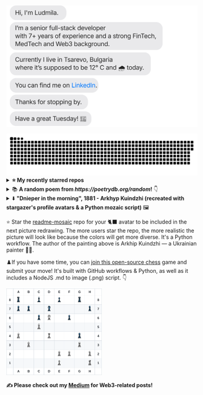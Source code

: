 [![](https://raw.githubusercontent.com/milaabl/milaabl/main/chat.svg)](https://www.linkedin.com/in/ludmila-a-dev/)

<!-- https://github.com/milaabl/milaabl/assets/86361434/c35b0e6f-acf0-435e-920d-b90faa4788ad -->

<img alt="Snake eating my contributions for breakfast🧉" src="https://raw.githubusercontent.com/milaabl/milaabl-readme/preview/github-contribution-grid-snake.svg" />

<details>
<summary>
  <strong>⭐ My recently starred repos </strong>
</summary>
  
<!-- Starred repos start -->
| Name | Url | Stars | Description |
| --- | --- |  --- |  --- |
| arianXdev/hardhat-jest|https://github.com/arianXdev/hardhat-jest|10|A Hardhat plugin that allows you to use Jest easily!|
| przemek890/Gender_prediction|https://github.com/przemek890/Gender_prediction|3|An application that utilizes camera input to predict a person's gender using a convolutional layer in PyTorch.|
| vontanne/Armenian-JavaScript-Community|https://github.com/vontanne/Armenian-JavaScript-Community|5|Welcome to the Armenian JavaScript Community Repository!|
| pieralukasz/pixel-recruitment-task|https://github.com/pieralukasz/pixel-recruitment-task|1|Zadanie rekrutacyjne Pixel Technology|
| SaraRasoulian/oop-solid-patterns|https://github.com/SaraRasoulian/oop-solid-patterns|8|💎  An educational repository for OOP, SOLID and Design Patterns|
| SaraRasoulian/SaraRasoulian|https://github.com/SaraRasoulian/SaraRasoulian|10||
| BogdanMFometescu/resume-builder|https://github.com/BogdanMFometescu/resume-builder|12|Django-based web application that allows users to create, update, and export professional resumes.|
| 0xMimir/Advance-CNN-LSTM-Model-for-Cryptocurrency-Forecasting|https://github.com/0xMimir/Advance-CNN-LSTM-Model-for-Cryptocurrency-Forecasting|6|CNN LSTM model used for predicting cryptocurrencies|
| b-hristov/b-hristov|https://github.com/b-hristov/b-hristov|1||
| CloverGit/CloverGit|https://github.com/CloverGit/CloverGit|5||
| TatevKaren/TatevKaren-data-science-portfolio|https://github.com/TatevKaren/TatevKaren-data-science-portfolio|54|Data Science Portfolio of Tatev Karen Aslanyan including Case Studies and Research Projects that I have completed that solve business problems or introduce new products. Case Study papers, codes, and additional resources are all included.|
| PiotrRut/elonmusk-twitter-notifier|https://github.com/PiotrRut/elonmusk-twitter-notifier|60|AI driven e-mail notifier for tweets mentioning stock from Elon Musk 📈|
| Vendicated/Vencord|https://github.com/Vendicated/Vencord|6046|The cutest Discord client mod|
| yeoman/yo|https://github.com/yeoman/yo|3772|CLI tool for running Yeoman generators|
| matter-labs/zksync-era|https://github.com/matter-labs/zksync-era|2375|zkSync era|
| 0age/create2crunch|https://github.com/0age/create2crunch|408|A Rust program for finding salts that create gas-efficient Ethereum addresses via CREATE2.|
| joshstevens19/ethereum-multicall|https://github.com/joshstevens19/ethereum-multicall|322|Ability to call many ethereum constant function calls in 1 JSONRPC request|
| threshold-network/token-dashboard|https://github.com/threshold-network/token-dashboard|21||
| LimeChain/mongoose-immutable-plugin|https://github.com/LimeChain/mongoose-immutable-plugin|2|Mongoose plugin guarding fields from modifications|
| ankitects/anki|https://github.com/ankitects/anki|16735|Anki's shared backend and web components, and the Qt frontend|
| lightningnetwork/lnd|https://github.com/lightningnetwork/lnd|7404|Lightning Network Daemon ⚡️|
| CoNarrative/mongo-immutable|https://github.com/CoNarrative/mongo-immutable|10|Immutable MongoDB.|
| lightningdevkit/rust-lightning|https://github.com/lightningdevkit/rust-lightning|1060|A highly modular Bitcoin Lightning library written in Rust. It's rust-lightning, not Rusty's Lightning!|
| node-lightning/node-lightning|https://github.com/node-lightning/node-lightning|128|Bitcoin Lighting Network implemented in Node.js|
| OpenZeppelin/openzeppelin-contracts-upgradeable|https://github.com/OpenZeppelin/openzeppelin-contracts-upgradeable|924|Upgradeable variant of OpenZeppelin Contracts, meant for use in upgradeable contracts. |
| dapphub/ds-test|https://github.com/dapphub/ds-test|196|Assertions, equality checks and other test helpers|
| hbarcelos/forge-multi-version|https://github.com/hbarcelos/forge-multi-version|24|Using forge with multiple solc versions|
| threshold-network/merkle-distribution|https://github.com/threshold-network/merkle-distribution|1|Threshold Network rewards generation and distribution|
| nucypher/nucypher-contracts|https://github.com/nucypher/nucypher-contracts|15|Ethereum contracts supporting TACo applications on the Threshold Network.|
| keep-network/tbtc-v2|https://github.com/keep-network/tbtc-v2|45|Trustlessly tokenized Bitcoin everywhere, version 2|

<!-- Starred repos end -->

</details>

<details>
  <summary>📚 <strong>A random poem from <em>https://poetrydb.org/random</em>!</strong> 👇 </summary>

<!-- Start poem -->
# 💮 Endymion: Book I by *John Keats*

<p>
    ENDYMION.<br/><br/>A Poetic Romance.<br/><br/>"THE STRETCHED METRE OF AN AN ANTIQUE SONG."<br/>INSCRIBED TO THE MEMORY OF THOMAS CHATTERTON.<br/><br/><br/>Book I<br/><br/><br/>A thing of beauty is a joy for ever:<br/>Its loveliness increases; it will never<br/>Pass into nothingness; but still will keep<br/>A bower quiet for us, and a sleep<br/>Full of sweet dreams, and health, and quiet breathing.<br/>Therefore, on every morrow, are we wreathing<br/>A flowery band to bind us to the earth,<br/>Spite of despondence, of the inhuman dearth<br/>Of noble natures, of the gloomy days,<br/>Of all the unhealthy and o'er-darkened ways<br/>Made for our searching: yes, in spite of all,<br/>Some shape of beauty moves away the pall<br/>From our dark spirits. Such the sun, the moon,<br/>Trees old and young, sprouting a shady boon<br/>For simple sheep; and such are daffodils<br/>With the green world they live in; and clear rills<br/>That for themselves a cooling covert make<br/>'Gainst the hot season; the mid forest brake,<br/>Rich with a sprinkling of fair musk-rose blooms:<br/>And such too is the grandeur of the dooms<br/>We have imagined for the mighty dead;<br/>All lovely tales that we have heard or read:<br/>An endless fountain of immortal drink,<br/>Pouring unto us from the heaven's brink.<br/><br/>  Nor do we merely feel these essences<br/>For one short hour; no, even as the trees<br/>That whisper round a temple become soon<br/>Dear as the temple's self, so does the moon,<br/>The passion poesy, glories infinite,<br/>Haunt us till they become a cheering light<br/>Unto our souls, and bound to us so fast,<br/>That, whether there be shine, or gloom o'ercast,<br/>They alway must be with us, or we die.<br/><br/>  Therefore, 'tis with full happiness that I<br/>Will trace the story of Endymion.<br/>The very music of the name has gone<br/>Into my being, and each pleasant scene<br/>Is growing fresh before me as the green<br/>Of our own vallies: so I will begin<br/>Now while I cannot hear the city's din;<br/>Now while the early budders are just new,<br/>And run in mazes of the youngest hue<br/>About old forests; while the willow trails<br/>Its delicate amber; and the dairy pails<br/>Bring home increase of milk. And, as the year<br/>Grows lush in juicy stalks, I'll smoothly steer<br/>My little boat, for many quiet hours,<br/>With streams that deepen freshly into bowers.<br/>Many and many a verse I hope to write,<br/>Before the daisies, vermeil rimm'd and white,<br/>Hide in deep herbage; and ere yet the bees<br/>Hum about globes of clover and sweet peas,<br/>I must be near the middle of my story.<br/>O may no wintry season, bare and hoary,<br/>See it half finished: but let Autumn bold,<br/>With universal tinge of sober gold,<br/>Be all about me when I make an end.<br/>And now at once, adventuresome, I send<br/>My herald thought into a wilderness:<br/>There let its trumpet blow, and quickly dress<br/>My uncertain path with green, that I may speed<br/>Easily onward, thorough flowers and weed.<br/><br/>  Upon the sides of Latmos was outspread<br/>A mighty forest; for the moist earth fed<br/>So plenteously all weed-hidden roots<br/>Into o'er-hanging boughs, and precious fruits.<br/>And it had gloomy shades, sequestered deep,<br/>Where no man went; and if from shepherd's keep<br/>A lamb strayed far a-down those inmost glens,<br/>Never again saw he the happy pens<br/>Whither his brethren, bleating with content,<br/>Over the hills at every nightfall went.<br/>Among the shepherds, 'twas believed ever,<br/>That not one fleecy lamb which thus did sever<br/>From the white flock, but pass'd unworried<br/>By angry wolf, or pard with prying head,<br/>Until it came to some unfooted plains<br/>Where fed the herds of Pan: ay great his gains<br/>Who thus one lamb did lose. Paths there were many,<br/>Winding through palmy fern, and rushes fenny,<br/>And ivy banks; all leading pleasantly<br/>To a wide lawn, whence one could only see<br/>Stems thronging all around between the swell<br/>Of turf and slanting branches: who could tell<br/>The freshness of the space of heaven above,<br/>Edg'd round with dark tree tops? through which a dove<br/>Would often beat its wings, and often too<br/>A little cloud would move across the blue.<br/><br/>  Full in the middle of this pleasantness<br/>There stood a marble altar, with a tress<br/>Of flowers budded newly; and the dew<br/>Had taken fairy phantasies to strew<br/>Daisies upon the sacred sward last eve,<br/>And so the dawned light in pomp receive.<br/>For 'twas the morn: Apollo's upward fire<br/>Made every eastern cloud a silvery pyre<br/>Of brightness so unsullied, that therein<br/>A melancholy spirit well might win<br/>Oblivion, and melt out his essence fine<br/>Into the winds: rain-scented eglantine<br/>Gave temperate sweets to that well-wooing sun;<br/>The lark was lost in him; cold springs had run<br/>To warm their chilliest bubbles in the grass;<br/>Man's voice was on the mountains; and the mass<br/>Of nature's lives and wonders puls'd tenfold,<br/>To feel this sun-rise and its glories old.<br/><br/>  Now while the silent workings of the dawn<br/>Were busiest, into that self-same lawn<br/>All suddenly, with joyful cries, there sped<br/>A troop of little children garlanded;<br/>Who gathering round the altar, seemed to pry<br/>Earnestly round as wishing to espy<br/>Some folk of holiday: nor had they waited<br/>For many moments, ere their ears were sated<br/>With a faint breath of music, which ev'n then<br/>Fill'd out its voice, and died away again.<br/>Within a little space again it gave<br/>Its airy swellings, with a gentle wave,<br/>To light-hung leaves, in smoothest echoes breaking<br/>Through copse-clad vallies,--ere their death, oer-taking<br/>The surgy murmurs of the lonely sea.<br/><br/>  And now, as deep into the wood as we<br/>Might mark a lynx's eye, there glimmered light<br/>Fair faces and a rush of garments white,<br/>Plainer and plainer shewing, till at last<br/>Into the widest alley they all past,<br/>Making directly for the woodland altar.<br/>O kindly muse! let not my weak tongue faulter<br/>In telling of this goodly company,<br/>Of their old piety, and of their glee:<br/>But let a portion of ethereal dew<br/>Fall on my head, and presently unmew<br/>My soul; that I may dare, in wayfaring,<br/>To stammer where old Chaucer used to sing.<br/><br/>  Leading the way, young damsels danced along,<br/>Bearing the burden of a shepherd song;<br/>Each having a white wicker over brimm'd<br/>With April's tender younglings: next, well trimm'd,<br/>A crowd of shepherds with as sunburnt looks<br/>As may be read of in Arcadian books;<br/>Such as sat listening round Apollo's pipe,<br/>When the great deity, for earth too ripe,<br/>Let his divinity o'er-flowing die<br/>In music, through the vales of Thessaly:<br/>Some idly trailed their sheep-hooks on the ground,<br/>And some kept up a shrilly mellow sound<br/>With ebon-tipped flutes: close after these,<br/>Now coming from beneath the forest trees,<br/>A venerable priest full soberly,<br/>Begirt with ministring looks: alway his eye<br/>Stedfast upon the matted turf he kept,<br/>And after him his sacred vestments swept.<br/>From his right hand there swung a vase, milk-white,<br/>Of mingled wine, out-sparkling generous light;<br/>And in his left he held a basket full<br/>Of all sweet herbs that searching eye could cull:<br/>Wild thyme, and valley-lilies whiter still<br/>Than Leda's love, and cresses from the rill.<br/>His aged head, crowned with beechen wreath,<br/>Seem'd like a poll of ivy in the teeth<br/>Of winter hoar. Then came another crowd<br/>Of shepherds, lifting in due time aloud<br/>Their share of the ditty. After them appear'd,<br/>Up-followed by a multitude that rear'd<br/>Their voices to the clouds, a fair wrought car,<br/>Easily rolling so as scarce to mar<br/>The freedom of three steeds of dapple brown:<br/>Who stood therein did seem of great renown<br/>Among the throng. His youth was fully blown,<br/>Shewing like Ganymede to manhood grown;<br/>And, for those simple times, his garments were<br/>A chieftain king's: beneath his breast, half bare,<br/>Was hung a silver bugle, and between<br/>His nervy knees there lay a boar-spear keen.<br/>A smile was on his countenance; he seem'd,<br/>To common lookers on, like one who dream'd<br/>Of idleness in groves Elysian:<br/>But there were some who feelingly could scan<br/>A lurking trouble in his nether lip,<br/>And see that oftentimes the reins would slip<br/>Through his forgotten hands: then would they sigh,<br/>And think of yellow leaves, of owlets cry,<br/>Of logs piled solemnly.--Ah, well-a-day,<br/>Why should our young Endymion pine away!<br/><br/>  Soon the assembly, in a circle rang'd,<br/>Stood silent round the shrine: each look was chang'd<br/>To sudden veneration: women meek<br/>Beckon'd their sons to silence; while each cheek<br/>Of virgin bloom paled gently for slight fear.<br/>Endymion too, without a forest peer,<br/>Stood, wan, and pale, and with an awed face,<br/>Among his brothers of the mountain chase.<br/>In midst of all, the venerable priest<br/>Eyed them with joy from greatest to the least,<br/>And, after lifting up his aged hands,<br/>Thus spake he: "Men of Latmos! shepherd bands!<br/>Whose care it is to guard a thousand flocks:<br/>Whether descended from beneath the rocks<br/>That overtop your mountains; whether come<br/>From vallies where the pipe is never dumb;<br/>Or from your swelling downs, where sweet air stirs<br/>Blue hare-bells lightly, and where prickly furze<br/>Buds lavish gold; or ye, whose precious charge<br/>Nibble their fill at ocean's very marge,<br/>Whose mellow reeds are touch'd with sounds forlorn<br/>By the dim echoes of old Triton's horn:<br/>Mothers and wives! who day by day prepare<br/>The scrip, with needments, for the mountain air;<br/>And all ye gentle girls who foster up<br/>Udderless lambs, and in a little cup<br/>Will put choice honey for a favoured youth:<br/>Yea, every one attend! for in good truth<br/>Our vows are wanting to our great god Pan.<br/>Are not our lowing heifers sleeker than<br/>Night-swollen mushrooms? Are not our wide plains<br/>Speckled with countless fleeces? Have not rains<br/>Green'd over April's lap? No howling sad<br/>Sickens our fearful ewes; and we have had<br/>Great bounty from Endymion our lord.<br/>The earth is glad: the merry lark has pour'd<br/>His early song against yon breezy sky,<br/>That spreads so clear o'er our solemnity."<br/><br/>  Thus ending, on the shrine he heap'd a spire<br/>Of teeming sweets, enkindling sacred fire;<br/>Anon he stain'd the thick and spongy sod<br/>With wine, in honour of the shepherd-god.<br/>Now while the earth was drinking it, and while<br/>Bay leaves were crackling in the fragrant pile,<br/>And gummy frankincense was sparkling bright<br/>'Neath smothering parsley, and a hazy light<br/>Spread greyly eastward, thus a chorus sang:<br/><br/>  "O THOU, whose mighty palace roof doth hang<br/>From jagged trunks, and overshadoweth<br/>Eternal whispers, glooms, the birth, life, death<br/>Of unseen flowers in heavy peacefulness;<br/>Who lov'st to see the hamadryads dress<br/>Their ruffled locks where meeting hazels darken;<br/>And through whole solemn hours dost sit, and hearken<br/>The dreary melody of bedded reeds--<br/>In desolate places, where dank moisture breeds<br/>The pipy hemlock to strange overgrowth;<br/>Bethinking thee, how melancholy loth<br/>Thou wast to lose fair Syrinx--do thou now,<br/>By thy love's milky brow!<br/>By all the trembling mazes that she ran,<br/>Hear us, great Pan!<br/><br/>  "O thou, for whose soul-soothing quiet, turtles<br/>Passion their voices cooingly 'mong myrtles,<br/>What time thou wanderest at eventide<br/>Through sunny meadows, that outskirt the side<br/>Of thine enmossed realms: O thou, to whom<br/>Broad leaved fig trees even now foredoom<br/>Their ripen'd fruitage; yellow girted bees<br/>Their golden honeycombs; our village leas<br/>Their fairest-blossom'd beans and poppied corn;<br/>The chuckling linnet its five young unborn,<br/>To sing for thee; low creeping strawberries<br/>Their summer coolness; pent up butterflies<br/>Their freckled wings; yea, the fresh budding year<br/>All its completions--be quickly near,<br/>By every wind that nods the mountain pine,<br/>O forester divine!<br/><br/>  "Thou, to whom every fawn and satyr flies<br/>For willing service; whether to surprise<br/>The squatted hare while in half sleeping fit;<br/>Or upward ragged precipices flit<br/>To save poor lambkins from the eagle's maw;<br/>Or by mysterious enticement draw<br/>Bewildered shepherds to their path again;<br/>Or to tread breathless round the frothy main,<br/>And gather up all fancifullest shells<br/>For thee to tumble into Naiads' cells,<br/>And, being hidden, laugh at their out-peeping;<br/>Or to delight thee with fantastic leaping,<br/>The while they pelt each other on the crown<br/>With silvery oak apples, and fir cones brown--<br/>By all the echoes that about thee ring,<br/>Hear us, O satyr king!<br/><br/>  "O Hearkener to the loud clapping shears,<br/>While ever and anon to his shorn peers<br/>A ram goes bleating: Winder of the horn,<br/>When snouted wild-boars routing tender corn<br/>Anger our huntsman: Breather round our farms,<br/>To keep off mildews, and all weather harms:<br/>Strange ministrant of undescribed sounds,<br/>That come a swooning over hollow grounds,<br/>And wither drearily on barren moors:<br/>Dread opener of the mysterious doors<br/>Leading to universal knowledge--see,<br/>Great son of Dryope,<br/>The many that are come to pay their vows<br/>With leaves about their brows!<br/><br/>  Be still the unimaginable lodge<br/>For solitary thinkings; such as dodge<br/>Conception to the very bourne of heaven,<br/>Then leave the naked brain: be still the leaven,<br/>That spreading in this dull and clodded earth<br/>Gives it a touch ethereal--a new birth:<br/>Be still a symbol of immensity;<br/>A firmament reflected in a sea;<br/>An element filling the space between;<br/>An unknown--but no more: we humbly screen<br/>With uplift hands our foreheads, lowly bending,<br/>And giving out a shout most heaven rending,<br/>Conjure thee to receive our humble Paean,<br/>Upon thy Mount Lycean!<br/><br/>  Even while they brought the burden to a close,<br/>A shout from the whole multitude arose,<br/>That lingered in the air like dying rolls<br/>Of abrupt thunder, when Ionian shoals<br/>Of dolphins bob their noses through the brine.<br/>Meantime, on shady levels, mossy fine,<br/>Young companies nimbly began dancing<br/>To the swift treble pipe, and humming string.<br/>Aye, those fair living forms swam heavenly<br/>To tunes forgotten--out of memory:<br/>Fair creatures! whose young children's children bred<br/>Thermopylæ its heroes--not yet dead,<br/>But in old marbles ever beautiful.<br/>High genitors, unconscious did they cull<br/>Time's sweet first-fruits--they danc'd to weariness,<br/>And then in quiet circles did they press<br/>The hillock turf, and caught the latter end<br/>Of some strange history, potent to send<br/>A young mind from its bodily tenement.<br/>Or they might watch the quoit-pitchers, intent<br/>On either side; pitying the sad death<br/>Of Hyacinthus, when the cruel breath<br/>Of Zephyr slew him,--Zephyr penitent,<br/>Who now, ere Phoebus mounts the firmament,<br/>Fondles the flower amid the sobbing rain.<br/>The archers too, upon a wider plain,<br/>Beside the feathery whizzing of the shaft,<br/>And the dull twanging bowstring, and the raft<br/>Branch down sweeping from a tall ash top,<br/>Call'd up a thousand thoughts to envelope<br/>Those who would watch. Perhaps, the trembling knee<br/>And frantic gape of lonely Niobe,<br/>Poor, lonely Niobe! when her lovely young<br/>Were dead and gone, and her caressing tongue<br/>Lay a lost thing upon her paly lip,<br/>And very, very deadliness did nip<br/>Her motherly cheeks. Arous'd from this sad mood<br/>By one, who at a distance loud halloo'd,<br/>Uplifting his strong bow into the air,<br/>Many might after brighter visions stare:<br/>After the Argonauts, in blind amaze<br/>Tossing about on Neptune's restless ways,<br/>Until, from the horizon's vaulted side,<br/>There shot a golden splendour far and wide,<br/>Spangling those million poutings of the brine<br/>With quivering ore: 'twas even an awful shine<br/>From the exaltation of Apollo's bow;<br/>A heavenly beacon in their dreary woe.<br/>Who thus were ripe for high contemplating,<br/>Might turn their steps towards the sober ring<br/>Where sat Endymion and the aged priest<br/>'Mong shepherds gone in eld, whose looks increas'd<br/>The silvery setting of their mortal star.<br/>There they discours'd upon the fragile bar<br/>That keeps us from our homes ethereal;<br/>And what our duties there: to nightly call<br/>Vesper, the beauty-crest of summer weather;<br/>To summon all the downiest clouds together<br/>For the sun's purple couch; to emulate<br/>In ministring the potent rule of fate<br/>With speed of fire-tailed exhalations;<br/>To tint her pallid cheek with bloom, who cons<br/>Sweet poesy by moonlight: besides these,<br/>A world of other unguess'd offices.<br/>Anon they wander'd, by divine converse,<br/>Into Elysium; vieing to rehearse<br/>Each one his own anticipated bliss.<br/>One felt heart-certain that he could not miss<br/>His quick gone love, among fair blossom'd boughs,<br/>Where every zephyr-sigh pouts and endows<br/>Her lips with music for the welcoming.<br/>Another wish'd, mid that eternal spring,<br/>To meet his rosy child, with feathery sails,<br/>Sweeping, eye-earnestly, through almond vales:<br/>Who, suddenly, should stoop through the smooth wind,<br/>And with the balmiest leaves his temples bind;<br/>And, ever after, through those regions be<br/>His messenger, his little Mercury.<br/>Some were athirst in soul to see again<br/>Their fellow huntsmen o'er the wide champaign<br/>In times long past; to sit with them, and talk<br/>Of all the chances in their earthly walk;<br/>Comparing, joyfully, their plenteous stores<br/>Of happiness, to when upon the moors,<br/>Benighted, close they huddled from the cold,<br/>And shar'd their famish'd scrips. Thus all out-told<br/>Their fond imaginations,--saving him<br/>Whose eyelids curtain'd up their jewels dim,<br/>Endymion: yet hourly had he striven<br/>To hide the cankering venom, that had riven<br/>His fainting recollections. Now indeed<br/>His senses had swoon'd off: he did not heed<br/>The sudden silence, or the whispers low,<br/>Or the old eyes dissolving at his woe,<br/>Or anxious calls, or close of trembling palms,<br/>Or maiden's sigh, that grief itself embalms:<br/>But in the self-same fixed trance he kept,<br/>Like one who on the earth had never stept.<br/>Aye, even as dead-still as a marble man,<br/>Frozen in that old tale Arabian.<br/><br/>  Who whispers him so pantingly and close?<br/>Peona, his sweet sister: of all those,<br/>His friends, the dearest. Hushing signs she made,<br/>And breath'd a sister's sorrow to persuade<br/>A yielding up, a cradling on her care.<br/>Her eloquence did breathe away the curse:<br/>She led him, like some midnight spirit nurse<br/>Of happy changes in emphatic dreams,<br/>Along a path between two little streams,--<br/>Guarding his forehead, with her round elbow,<br/>From low-grown branches, and his footsteps slow<br/>From stumbling over stumps and hillocks small;<br/>Until they came to where these streamlets fall,<br/>With mingled bubblings and a gentle rush,<br/>Into a river, clear, brimful, and flush<br/>With crystal mocking of the trees and sky.<br/>A little shallop, floating there hard by,<br/>Pointed its beak over the fringed bank;<br/>And soon it lightly dipt, and rose, and sank,<br/>And dipt again, with the young couple's weight,--<br/>Peona guiding, through the water straight,<br/>Towards a bowery island opposite;<br/>Which gaining presently, she steered light<br/>Into a shady, fresh, and ripply cove,<br/>Where nested was an arbour, overwove<br/>By many a summer's silent fingering;<br/>To whose cool bosom she was used to bring<br/>Her playmates, with their needle broidery,<br/>And minstrel memories of times gone by.<br/><br/>  So she was gently glad to see him laid<br/>Under her favourite bower's quiet shade,<br/>On her own couch, new made of flower leaves,<br/>Dried carefully on the cooler side of sheaves<br/>When last the sun his autumn tresses shook,<br/>And the tann'd harvesters rich armfuls took.<br/>Soon was he quieted to slumbrous rest:<br/>But, ere it crept upon him, he had prest<br/>Peona's busy hand against his lips,<br/>And still, a sleeping, held her finger-tips<br/>In tender pressure. And as a willow keeps<br/>A patient watch over the stream that creeps<br/>Windingly by it, so the quiet maid<br/>Held her in peace: so that a whispering blade<br/>Of grass, a wailful gnat, a bee bustling<br/>Down in the blue-bells, or a wren light rustling<br/>Among seer leaves and twigs, might all be heard.<br/><br/>  O magic sleep! O comfortable bird,<br/>That broodest o'er the troubled sea of the mind<br/>Till it is hush'd and smooth! O unconfin'd<br/>Restraint! imprisoned liberty! great key<br/>To golden palaces, strange minstrelsy,<br/>Fountains grotesque, new trees, bespangled caves,<br/>Echoing grottos, full of tumbling waves<br/>And moonlight; aye, to all the mazy world<br/>Of silvery enchantment!--who, upfurl'd<br/>Beneath thy drowsy wing a triple hour,<br/>But renovates and lives?--Thus, in the bower,<br/>Endymion was calm'd to life again.<br/>Opening his eyelids with a healthier brain,<br/>He said: "I feel this thine endearing love<br/>All through my bosom: thou art as a dove<br/>Trembling its closed eyes and sleeked wings<br/>About me; and the pearliest dew not brings<br/>Such morning incense from the fields of May,<br/>As do those brighter drops that twinkling stray<br/>From those kind eyes,--the very home and haunt<br/>Of sisterly affection. Can I want<br/>Aught else, aught nearer heaven, than such tears?<br/>Yet dry them up, in bidding hence all fears<br/>That, any longer, I will pass my days<br/>Alone and sad. No, I will once more raise<br/>My voice upon the mountain-heights; once more<br/>Make my horn parley from their foreheads hoar:<br/>Again my trooping hounds their tongues shall loll<br/>Around the breathed boar: again I'll poll<br/>The fair-grown yew tree, for a chosen bow:<br/>And, when the pleasant sun is getting low,<br/>Again I'll linger in a sloping mead<br/>To hear the speckled thrushes, and see feed<br/>Our idle sheep. So be thou cheered sweet,<br/>And, if thy lute is here, softly intreat<br/>My soul to keep in its resolved course."<br/><br/>  Hereat Peona, in their silver source,<br/>Shut her pure sorrow drops with glad exclaim,<br/>And took a lute, from which there pulsing came<br/>A lively prelude, fashioning the way<br/>In which her voice should wander. 'Twas a lay<br/>More subtle cadenced, more forest wild<br/>Than Dryope's lone lulling of her child;<br/>And nothing since has floated in the air<br/>So mournful strange. Surely some influence rare<br/>Went, spiritual, through the damsel's hand;<br/>For still, with Delphic emphasis, she spann'd<br/>The quick invisible strings, even though she saw<br/>Endymion's spirit melt away and thaw<br/>Before the deep intoxication.<br/>But soon she came, with sudden burst, upon<br/>Her self-possession--swung the lute aside,<br/>And earnestly said: "Brother, 'tis vain to hide<br/>That thou dost know of things mysterious,<br/>Immortal, starry; such alone could thus<br/>Weigh down thy nature. Hast thou sinn'd in aught<br/>Offensive to the heavenly powers? Caught<br/>A Paphian dove upon a message sent?<br/>Thy deathful bow against some deer-herd bent,<br/>Sacred to Dian? Haply, thou hast seen<br/>Her naked limbs among the alders green;<br/>And that, alas! is death. No, I can trace<br/>Something more high perplexing in thy face!"<br/><br/>  Endymion look'd at her, and press'd her hand,<br/>And said, "Art thou so pale, who wast so bland<br/>And merry in our meadows? How is this?<br/>Tell me thine ailment: tell me all amiss!--<br/>Ah! thou hast been unhappy at the change<br/>Wrought suddenly in me. What indeed more strange?<br/>Or more complete to overwhelm surmise?<br/>Ambition is no sluggard: 'tis no prize,<br/>That toiling years would put within my grasp,<br/>That I have sigh'd for: with so deadly gasp<br/>No man e'er panted for a mortal love.<br/>So all have set my heavier grief above<br/>These things which happen. Rightly have they done:<br/>I, who still saw the horizontal sun<br/>Heave his broad shoulder o'er the edge of the world,<br/>Out-facing Lucifer, and then had hurl'd<br/>My spear aloft, as signal for the chace--<br/>I, who, for very sport of heart, would race<br/>With my own steed from Araby; pluck down<br/>A vulture from his towery perching; frown<br/>A lion into growling, loth retire--<br/>To lose, at once, all my toil breeding fire,<br/>And sink thus low! but I will ease my breast<br/>Of secret grief, here in this bowery nest.<br/><br/>  "This river does not see the naked sky,<br/>Till it begins to progress silverly<br/>Around the western border of the wood,<br/>Whence, from a certain spot, its winding flood<br/>Seems at the distance like a crescent moon:<br/>And in that nook, the very pride of June,<br/>Had I been used to pass my weary eves;<br/>The rather for the sun unwilling leaves<br/>So dear a picture of his sovereign power,<br/>And I could witness his most kingly hour,<br/>When he doth lighten up the golden reins,<br/>And paces leisurely down amber plains<br/>His snorting four. Now when his chariot last<br/>Its beams against the zodiac-lion cast,<br/>There blossom'd suddenly a magic bed<br/>Of sacred ditamy, and poppies red:<br/>At which I wondered greatly, knowing well<br/>That but one night had wrought this flowery spell;<br/>And, sitting down close by, began to muse<br/>What it might mean. Perhaps, thought I, Morpheus,<br/>In passing here, his owlet pinions shook;<br/>Or, it may be, ere matron Night uptook<br/>Her ebon urn, young Mercury, by stealth,<br/>Had dipt his rod in it: such garland wealth<br/>Came not by common growth. Thus on I thought,<br/>Until my head was dizzy and distraught.<br/>Moreover, through the dancing poppies stole<br/>A breeze, most softly lulling to my soul;<br/>And shaping visions all about my sight<br/>Of colours, wings, and bursts of spangly light;<br/>The which became more strange, and strange, and dim,<br/>And then were gulph'd in a tumultuous swim:<br/>And then I fell asleep. Ah, can I tell<br/>The enchantment that afterwards befel?<br/>Yet it was but a dream: yet such a dream<br/>That never tongue, although it overteem<br/>With mellow utterance, like a cavern spring,<br/>Could figure out and to conception bring<br/>All I beheld and felt. Methought I lay<br/>Watching the zenith, where the milky way<br/>Among the stars in virgin splendour pours;<br/>And travelling my eye, until the doors<br/>Of heaven appear'd to open for my flight,<br/>I became loth and fearful to alight<br/>From such high soaring by a downward glance:<br/>So kept me stedfast in that airy trance,<br/>Spreading imaginary pinions wide.<br/>When, presently, the stars began to glide,<br/>And faint away, before my eager view:<br/>At which I sigh'd that I could not pursue,<br/>And dropt my vision to the horizon's verge;<br/>And lo! from opening clouds, I saw emerge<br/>The loveliest moon, that ever silver'd o'er<br/>A shell for Neptune's goblet: she did soar<br/>So passionately bright, my dazzled soul<br/>Commingling with her argent spheres did roll<br/>Through clear and cloudy, even when she went<br/>At last into a dark and vapoury tent--<br/>Whereat, methought, the lidless-eyed train<br/>Of planets all were in the blue again.<br/>To commune with those orbs, once more I rais'd<br/>My sight right upward: but it was quite dazed<br/>By a bright something, sailing down apace,<br/>Making me quickly veil my eyes and face:<br/>Again I look'd, and, O ye deities,<br/>Who from Olympus watch our destinies!<br/>Whence that completed form of all completeness?<br/>Whence came that high perfection of all sweetness?<br/>Speak, stubborn earth, and tell me where, O Where<br/>Hast thou a symbol of her golden hair?<br/>Not oat-sheaves drooping in the western sun;<br/>Not--thy soft hand, fair sister! let me shun<br/>Such follying before thee--yet she had,<br/>Indeed, locks bright enough to make me mad;<br/>And they were simply gordian'd up and braided,<br/>Leaving, in naked comeliness, unshaded,<br/>Her pearl round ears, white neck, and orbed brow;<br/>The which were blended in, I know not how,<br/>With such a paradise of lips and eyes,<br/>Blush-tinted cheeks, half smiles, and faintest sighs,<br/>That, when I think thereon, my spirit clings<br/>And plays about its fancy, till the stings<br/>Of human neighbourhood envenom all.<br/>Unto what awful power shall I call?<br/>To what high fane?--Ah! see her hovering feet,<br/>More bluely vein'd, more soft, more whitely sweet<br/>Than those of sea-born Venus, when she rose<br/>From out her cradle shell. The wind out-blows<br/>Her scarf into a fluttering pavilion;<br/>'Tis blue, and over-spangled with a million<br/>Of little eyes, as though thou wert to shed,<br/>Over the darkest, lushest blue-bell bed,<br/>Handfuls of daisies."--"Endymion, how strange!<br/>Dream within dream!"--"She took an airy range,<br/>And then, towards me, like a very maid,<br/>Came blushing, waning, willing, and afraid,<br/>And press'd me by the hand: Ah! 'twas too much;<br/>Methought I fainted at the charmed touch,<br/>Yet held my recollection, even as one<br/>Who dives three fathoms where the waters run<br/>Gurgling in beds of coral: for anon,<br/>I felt upmounted in that region<br/>Where falling stars dart their artillery forth,<br/>And eagles struggle with the buffeting north<br/>That balances the heavy meteor-stone;--<br/>Felt too, I was not fearful, nor alone,<br/>But lapp'd and lull'd along the dangerous sky.<br/>Soon, as it seem'd, we left our journeying high,<br/>And straightway into frightful eddies swoop'd;<br/>Such as ay muster where grey time has scoop'd<br/>Huge dens and caverns in a mountain's side:<br/>There hollow sounds arous'd me, and I sigh'd<br/>To faint once more by looking on my bliss--<br/>I was distracted; madly did I kiss<br/>The wooing arms which held me, and did give<br/>My eyes at once to death: but 'twas to live,<br/>To take in draughts of life from the gold fount<br/>Of kind and passionate looks; to count, and count<br/>The moments, by some greedy help that seem'd<br/>A second self, that each might be redeem'd<br/>And plunder'd of its load of blessedness.<br/>Ah, desperate mortal! I ev'n dar'd to press<br/>Her very cheek against my crowned lip,<br/>And, at that moment, felt my body dip<br/>Into a warmer air: a moment more,<br/>Our feet were soft in flowers. There was store<br/>Of newest joys upon that alp. Sometimes<br/>A scent of violets, and blossoming limes,<br/>Loiter'd around us; then of honey cells,<br/>Made delicate from all white-flower bells;<br/>And once, above the edges of our nest,<br/>An arch face peep'd,--an Oread as I guess'd.<br/><br/>  "Why did I dream that sleep o'er-power'd me<br/>In midst of all this heaven? Why not see,<br/>Far off, the shadows of his pinions dark,<br/>And stare them from me? But no, like a spark<br/>That needs must die, although its little beam<br/>Reflects upon a diamond, my sweet dream<br/>Fell into nothing--into stupid sleep.<br/>And so it was, until a gentle creep,<br/>A careful moving caught my waking ears,<br/>And up I started: Ah! my sighs, my tears,<br/>My clenched hands;--for lo! the poppies hung<br/>Dew-dabbled on their stalks, the ouzel sung<br/>A heavy ditty, and the sullen day<br/>Had chidden herald Hesperus away,<br/>With leaden looks: the solitary breeze<br/>Bluster'd, and slept, and its wild self did teaze<br/>With wayward melancholy; and r thought,<br/>Mark me, Peona! that sometimes it brought<br/>Faint fare-thee-wells, and sigh-shrilled adieus!--<br/>Away I wander'd--all the pleasant hues<br/>Of heaven and earth had faded: deepest shades<br/>Were deepest dungeons; heaths and sunny glades<br/>Were full of pestilent light; our taintless rills<br/>Seem'd sooty, and o'er-spread with upturn'd gills<br/>Of dying fish; the vermeil rose had blown<br/>In frightful scarlet, and its thorns out-grown<br/>Like spiked aloe. If an innocent bird<br/>Before my heedless footsteps stirr'd, and stirr'd<br/>In little journeys, I beheld in it<br/>A disguis'd demon, missioned to knit<br/>My soul with under darkness; to entice<br/>My stumblings down some monstrous precipice:<br/>Therefore I eager followed, and did curse<br/>The disappointment. Time, that aged nurse,<br/>Rock'd me to patience. Now, thank gentle heaven!<br/>These things, with all their comfortings, are given<br/>To my down-sunken hours, and with thee,<br/>Sweet sister, help to stem the ebbing sea<br/>Of weary life."<br/><br/>                  Thus ended he, and both<br/>Sat silent: for the maid was very loth<br/>To answer; feeling well that breathed words<br/>Would all be lost, unheard, and vain as swords<br/>Against the enchased crocodile, or leaps<br/>Of grasshoppers against the sun. She weeps,<br/>And wonders; struggles to devise some blame;<br/>To put on such a look as would say, Shame<br/>On this poor weakness! but, for all her strife,<br/>She could as soon have crush'd away the life<br/>From a sick dove. At length, to break the pause,<br/>She said with trembling chance: "Is this the cause?<br/>This all? Yet it is strange, and sad, alas!<br/>That one who through this middle earth should pass<br/>Most like a sojourning demi-god, and leave<br/>His name upon the harp-string, should achieve<br/>No higher bard than simple maidenhood,<br/>Singing alone, and fearfully,--how the blood<br/>Left his young cheek; and how he used to stray<br/>He knew not where; and how he would say, nay,<br/>If any said 'twas love: and yet 'twas love;<br/>What could it be but love? How a ring-dove<br/>Let fall a sprig of yew tree in his path;<br/>And how he died: and then, that love doth scathe,<br/>The gentle heart, as northern blasts do roses;<br/>And then the ballad of his sad life closes<br/>With sighs, and an alas!--Endymion!<br/>Be rather in the trumpet's mouth,--anon<br/>Among the winds at large--that all may hearken!<br/>Although, before the crystal heavens darken,<br/>I watch and dote upon the silver lakes<br/>Pictur'd in western cloudiness, that takes<br/>The semblance of gold rocks and bright gold sands,<br/>Islands, and creeks, and amber-fretted strands<br/>With horses prancing o'er them, palaces<br/>And towers of amethyst,--would I so tease<br/>My pleasant days, because I could not mount<br/>Into those regions? The Morphean fount<br/>Of that fine element that visions, dreams,<br/>And fitful whims of sleep are made of, streams<br/>Into its airy channels with so subtle,<br/>So thin a breathing, not the spider's shuttle,<br/>Circled a million times within the space<br/>Of a swallow's nest-door, could delay a trace,<br/>A tinting of its quality: how light<br/>Must dreams themselves be; seeing they're more slight<br/>Than the mere nothing that engenders them!<br/>Then wherefore sully the entrusted gem<br/>Of high and noble life with thoughts so sick?<br/>Why pierce high-fronted honour to the quick<br/>For nothing but a dream?" Hereat the youth<br/>Look'd up: a conflicting of shame and ruth<br/>Was in his plaited brow: yet his eyelids<br/>Widened a little, as when Zephyr bids<br/>A little breeze to creep between the fans<br/>Of careless butterflies: amid his pains<br/>He seem'd to taste a drop of manna-dew,<br/>Full palatable; and a colour grew<br/>Upon his cheek, while thus he lifeful spake.<br/><br/>  "Peona! ever have I long'd to slake<br/>My thirst for the world's praises: nothing base,<br/>No merely slumberous phantasm, could unlace<br/>The stubborn canvas for my voyage prepar'd--<br/>Though now 'tis tatter'd; leaving my bark bar'd<br/>And sullenly drifting: yet my higher hope<br/>Is of too wide, too rainbow-large a scope,<br/>To fret at myriads of earthly wrecks.<br/>Wherein lies happiness? In that which becks<br/>Our ready minds to fellowship divine,<br/>A fellowship with essence; till we shine,<br/>Full alchemiz'd, and free of space. Behold<br/>The clear religion of heaven! Fold<br/>A rose leaf round thy finger's taperness,<br/>And soothe thy lips: hist, when the airy stress<br/>Of music's kiss impregnates the free winds,<br/>And with a sympathetic touch unbinds<br/>Eolian magic from their lucid wombs:<br/>Then old songs waken from enclouded tombs;<br/>Old ditties sigh above their father's grave;<br/>Ghosts of melodious prophecyings rave<br/>Round every spot where trod Apollo's foot;<br/>Bronze clarions awake, and faintly bruit,<br/>Where long ago a giant battle was;<br/>And, from the turf, a lullaby doth pass<br/>In every place where infant Orpheus slept.<br/>Feel we these things?--that moment have we stept<br/>Into a sort of oneness, and our state<br/>Is like a floating spirit's. But there are<br/>Richer entanglements, enthralments far<br/>More self-destroying, leading, by degrees,<br/>To the chief intensity: the crown of these<br/>Is made of love and friendship, and sits high<br/>Upon the forehead of humanity.<br/>All its more ponderous and bulky worth<br/>Is friendship, whence there ever issues forth<br/>A steady splendour; but at the tip-top,<br/>There hangs by unseen film, an orbed drop<br/>Of light, and that is love: its influence,<br/>Thrown in our eyes, genders a novel sense,<br/>At which we start and fret; till in the end,<br/>Melting into its radiance, we blend,<br/>Mingle, and so become a part of it,--<br/>Nor with aught else can our souls interknit<br/>So wingedly: when we combine therewith,<br/>Life's self is nourish'd by its proper pith,<br/>And we are nurtured like a pelican brood.<br/>Aye, so delicious is the unsating food,<br/>That men, who might have tower'd in the van<br/>Of all the congregated world, to fan<br/>And winnow from the coming step of time<br/>All chaff of custom, wipe away all slime<br/>Left by men-slugs and human serpentry,<br/>Have been content to let occasion die,<br/>Whilst they did sleep in love's elysium.<br/>And, truly, I would rather be struck dumb,<br/>Than speak against this ardent listlessness:<br/>For I have ever thought that it might bless<br/>The world with benefits unknowingly;<br/>As does the nightingale, upperched high,<br/>And cloister'd among cool and bunched leaves--<br/>She sings but to her love, nor e'er conceives<br/>How tiptoe Night holds back her dark-grey hood.<br/>Just so may love, although 'tis understood<br/>The mere commingling of passionate breath,<br/>Produce more than our searching witnesseth:<br/>What I know not: but who, of men, can tell<br/>That flowers would bloom, or that green fruit would swell<br/>To melting pulp, that fish would have bright mail,<br/>The earth its dower of river, wood, and vale,<br/>The meadows runnels, runnels pebble-stones,<br/>The seed its harvest, or the lute its tones,<br/>Tones ravishment, or ravishment its sweet,<br/>If human souls did never kiss and greet?<br/><br/>  "Now, if this earthly love has power to make<br/>Men's being mortal, immortal; to shake<br/>Ambition from their memories, and brim<br/>Their measure of content; what merest whim,<br/>Seems all this poor endeavour after fame,<br/>To one, who keeps within his stedfast aim<br/>A love immortal, an immortal too.<br/>Look not so wilder'd; for these things are true,<br/>And never can be born of atomies<br/>That buzz about our slumbers, like brain-flies,<br/>Leaving us fancy-sick. No, no, I'm sure,<br/>My restless spirit never could endure<br/>To brood so long upon one luxury,<br/>Unless it did, though fearfully, espy<br/>A hope beyond the shadow of a dream.<br/>My sayings will the less obscured seem,<br/>When I have told thee how my waking sight<br/>Has made me scruple whether that same night<br/>Was pass'd in dreaming. Hearken, sweet Peona!<br/>Beyond the matron-temple of Latona,<br/>Which we should see but for these darkening boughs,<br/>Lies a deep hollow, from whose ragged brows<br/>Bushes and trees do lean all round athwart,<br/>And meet so nearly, that with wings outraught,<br/>And spreaded tail, a vulture could not glide<br/>Past them, but he must brush on every side.<br/>Some moulder'd steps lead into this cool cell,<br/>Far as the slabbed margin of a well,<br/>Whose patient level peeps its crystal eye<br/>Right upward, through the bushes, to the sky.<br/>Oft have I brought thee flowers, on their stalks set<br/>Like vestal primroses, but dark velvet<br/>Edges them round, and they have golden pits:<br/>'Twas there I got them, from the gaps and slits<br/>In a mossy stone, that sometimes was my seat,<br/>When all above was faint with mid-day heat.<br/>And there in strife no burning thoughts to heed,<br/>I'd bubble up the water through a reed;<br/>So reaching back to boy-hood: make me ships<br/>Of moulted feathers, touchwood, alder chips,<br/>With leaves stuck in them; and the Neptune be<br/>Of their petty ocean. Oftener, heavily,<br/>When love-lorn hours had left me less a child,<br/>I sat contemplating the figures wild<br/>Of o'er-head clouds melting the mirror through.<br/>Upon a day, while thus I watch'd, by flew<br/>A cloudy Cupid, with his bow and quiver;<br/>So plainly character'd, no breeze would shiver<br/>The happy chance: so happy, I was fain<br/>To follow it upon the open plain,<br/>And, therefore, was just going; when, behold!<br/>A wonder, fair as any I have told--<br/>The same bright face I tasted in my sleep,<br/>Smiling in the clear well. My heart did leap<br/>Through the cool depth.--It moved as if to flee--<br/>I started up, when lo! refreshfully,<br/>There came upon my face, in plenteous showers,<br/>Dew-drops, and dewy buds, and leaves, and flowers,<br/>Wrapping all objects from my smothered sight,<br/>Bathing my spirit in a new delight.<br/>Aye, such a breathless honey-feel of bliss<br/>Alone preserved me from the drear abyss<br/>Of death, for the fair form had gone again.<br/>Pleasure is oft a visitant; but pain<br/>Clings cruelly to us, like the gnawing sloth<br/>On the deer's tender haunches: late, and loth,<br/>'Tis scar'd away by slow returning pleasure.<br/>How sickening, how dark the dreadful leisure<br/>Of weary days, made deeper exquisite,<br/>By a fore-knowledge of unslumbrous night!<br/>Like sorrow came upon me, heavier still,<br/>Than when I wander'd from the poppy hill:<br/>And a whole age of lingering moments crept<br/>Sluggishly by, ere more contentment swept<br/>Away at once the deadly yellow spleen.<br/>Yes, thrice have I this fair enchantment seen;<br/>Once more been tortured with renewed life.<br/>When last the wintry gusts gave over strife<br/>With the conquering sun of spring, and left the skies<br/>Warm and serene, but yet with moistened eyes<br/>In pity of the shatter'd infant buds,--<br/>That time thou didst adorn, with amber studs,<br/>My hunting cap, because I laugh'd and smil'd,<br/>Chatted with thee, and many days exil'd<br/>All torment from my breast;--'twas even then,<br/>Straying about, yet, coop'd up in the den<br/>Of helpless discontent,--hurling my lance<br/>From place to place, and following at chance,<br/>At last, by hap, through some young trees it struck,<br/>And, plashing among bedded pebbles, stuck<br/>In the middle of a brook,--whose silver ramble<br/>Down twenty little falls, through reeds and bramble,<br/>Tracing along, it brought me to a cave,<br/>Whence it ran brightly forth, and white did lave<br/>The nether sides of mossy stones and rock,--<br/>'Mong which it gurgled blythe adieus, to mock<br/>Its own sweet grief at parting. Overhead,<br/>Hung a lush screen of drooping weeds, and spread<br/>Thick, as to curtain up some wood-nymph's home.<br/>"Ah! impious mortal, whither do I roam?"<br/>Said I, low voic'd: "Ah whither! 'Tis the grot<br/>Of Proserpine, when Hell, obscure and hot,<br/>Doth her resign; and where her tender hands<br/>She dabbles, on the cool and sluicy sands:<br/>Or 'tis the cell of Echo, where she sits,<br/>And babbles thorough silence, till her wits<br/>Are gone in tender madness, and anon,<br/>Faints into sleep, with many a dying tone<br/>Of sadness. O that she would take my vows,<br/>And breathe them sighingly among the boughs,<br/>To sue her gentle ears for whose fair head,<br/>Daily, I pluck sweet flowerets from their bed,<br/>And weave them dyingly--send honey-whispers<br/>Round every leaf, that all those gentle lispers<br/>May sigh my love unto her pitying!<br/>O charitable echo! hear, and sing<br/>This ditty to her!--tell her"--so I stay'd<br/>My foolish tongue, and listening, half afraid,<br/>Stood stupefied with my own empty folly,<br/>And blushing for the freaks of melancholy.<br/>Salt tears were coming, when I heard my name<br/>Most fondly lipp'd, and then these accents came:<br/>‘Endymion! the cave is secreter<br/>Than the isle of Delos. Echo hence shall stir<br/>No sighs but sigh-warm kisses, or light noise<br/>Of thy combing hand, the while it travelling cloys<br/>And trembles through my labyrinthine hair."<br/>At that oppress'd I hurried in.--Ah! where<br/>Are those swift moments? Whither are they fled?<br/>I'll smile no more, Peona; nor will wed<br/>Sorrow the way to death, but patiently<br/>Bear up against it: so farewel, sad sigh;<br/>And come instead demurest meditation,<br/>To occupy me wholly, and to fashion<br/>My pilgrimage for the world's dusky brink.<br/>No more will I count over, link by link,<br/>My chain of grief: no longer strive to find<br/>A half-forgetfulness in mountain wind<br/>Blustering about my ears: aye, thou shalt see,<br/>Dearest of sisters, what my life shall be;<br/>What a calm round of hours shall make my days.<br/>There is a paly flame of hope that plays<br/>Where'er I look: but yet, I'll say 'tis naught--<br/>And here I bid it die. Have not I caught,<br/>Already, a more healthy countenance?<br/>By this the sun is setting; we may chance<br/>Meet some of our near-dwellers with my car."<br/><br/>  This said, he rose, faint-smiling like a star<br/>Through autumn mists, and took Peona's hand:<br/>They stept into the boat, and launch'd from land.
</p>

***
<!-- End poem -->
</details>

<details>
<summary>
  ⬇️ <strong>"Dnieper in the morning", 1881 - Arkhyp Kuindzhi (recreated with stargazer's profile avatars & a Python mozaic script)</strong> 🖼️
</summary>

<img width="49%" src="https://raw.githubusercontent.com/milaabl/readme-mosaic/main/data/input.jpg" alt="Original picture"/>
<img width="49%" src="https://raw.githubusercontent.com/milaabl/readme-mosaic/main/data/output.jpg" alt="Output picture"/>
<img width="70%" src="https://raw.githubusercontent.com/milaabl/readme-mosaic/main/data/output.gif" alt="Output GIF"/>
</details>

⭐ Star the [readme-mosaic](https://github.com/milaabl/readme-mosaic) repo for your 🐈‍⬛ avatar to be included in the next picture redrawing. The more users star the repo, the more realistic the picture will look like because the colors will get more diverse. It's a Python workflow. The author of the painting above is Arkhip Kuindzhi — a Ukrainian painter 💙💛.

♟️If you have some time, you can [join this open-source chess](https://github.com/milaabl/readme-chess) game and submit your move! It's built with GitHub workflows & Python, as well as it includes a NodeJS .md to image (.png) script. 👇

<a href="https://github.com/milaabl/readme-chess/blob/master/README.md"><img src="https://raw.githubusercontent.com/milaabl/readme-chess/master/chess.png" alt="README chess dynamic game preview" width="50%" /></a>

<strong>✍️ Please check out my <a href="https://medium.com/@milaabl2405">Medium</a> for Web3-related posts!</strong>
